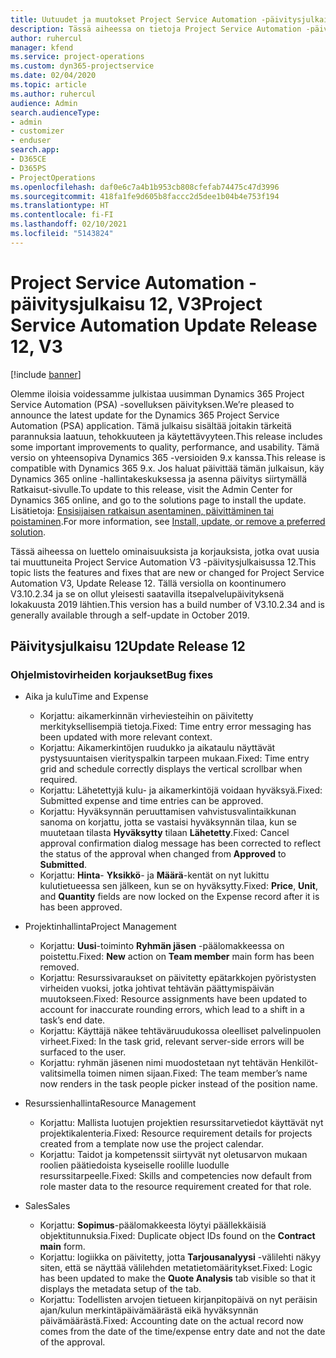 ```yaml
---
title: Uutuudet ja muutokset Project Service Automation -päivitysjulkaisussa 12, V3
description: Tässä aiheessa on tietoja Project Service Automation -päivitysversion 12, V3:n uusista ominaisuuksista.
author: ruhercul
manager: kfend
ms.service: project-operations
ms.custom: dyn365-projectservice
ms.date: 02/04/2020
ms.topic: article
ms.author: ruhercul
audience: Admin
search.audienceType:
- admin
- customizer
- enduser
search.app:
- D365CE
- D365PS
- ProjectOperations
ms.openlocfilehash: daf0e6c7a4b1b953cb808cfefab74475c47d3996
ms.sourcegitcommit: 418fa1fe9d605b8faccc2d5dee1b04b4e753f194
ms.translationtype: HT
ms.contentlocale: fi-FI
ms.lasthandoff: 02/10/2021
ms.locfileid: "5143824"
---
```

# <a name="project-service-automation-update-release-12-v3"></a><span data-ttu-id="578aa-103">Project Service Automation -päivitysjulkaisu 12, V3</span><span class="sxs-lookup"><span data-stu-id="578aa-103">Project Service Automation Update Release 12, V3</span></span>

[!include [banner](../includes/psa-now-project-operations.md)]

<span data-ttu-id="578aa-104">Olemme iloisia voidessamme julkistaa uusimman Dynamics 365 Project Service Automation (PSA) -sovelluksen päivityksen.</span><span class="sxs-lookup"><span data-stu-id="578aa-104">We’re pleased to announce the latest update for the Dynamics 365 Project Service Automation (PSA) application.</span></span> <span data-ttu-id="578aa-105">Tämä julkaisu sisältää joitakin tärkeitä parannuksia laatuun, tehokkuuteen ja käytettävyyteen.</span><span class="sxs-lookup"><span data-stu-id="578aa-105">This release includes some important improvements to quality, performance, and usability.</span></span> <span data-ttu-id="578aa-106">Tämä versio on yhteensopiva Dynamics 365 -versioiden 9.x kanssa.</span><span class="sxs-lookup"><span data-stu-id="578aa-106">This release is compatible with Dynamics 365 9.x.</span></span> <span data-ttu-id="578aa-107">Jos haluat päivittää tämän julkaisun, käy Dynamics 365 online -hallintakeskuksessa ja asenna päivitys siirtymällä Ratkaisut-sivulle.</span><span class="sxs-lookup"><span data-stu-id="578aa-107">To update to this release, visit the Admin Center for Dynamics 365 online, and go to the solutions page to install the update.</span></span> <span data-ttu-id="578aa-108">Lisätietoja: [Ensisijaisen ratkaisun asentaminen, päivittäminen tai poistaminen](https://docs.microsoft.com/power-platform/admin/install-remove-preferred-solution).</span><span class="sxs-lookup"><span data-stu-id="578aa-108">For more information, see [Install, update, or remove a preferred solution](https://docs.microsoft.com/power-platform/admin/install-remove-preferred-solution).</span></span>

<span data-ttu-id="578aa-109">Tässä aiheessa on luettelo ominaisuuksista ja korjauksista, jotka ovat uusia tai muuttuneita Project Service Automation V3 -päivitysjulkaisussa 12.</span><span class="sxs-lookup"><span data-stu-id="578aa-109">This topic lists the features and fixes that are new or changed for Project Service Automation V3, Update Release 12.</span></span> <span data-ttu-id="578aa-110">Tällä versiolla on koontinumero V3.10.2.34 ja se on ollut yleisesti saatavilla itsepalvelupäivityksenä lokakuusta 2019 lähtien.</span><span class="sxs-lookup"><span data-stu-id="578aa-110">This version has a build number of V3.10.2.34 and is generally available through a self-update in October 2019.</span></span>

## <a name="update-release-12"></a><span data-ttu-id="578aa-111">Päivitysjulkaisu 12</span><span class="sxs-lookup"><span data-stu-id="578aa-111">Update Release 12</span></span>

### <a name="bug-fixes"></a><span data-ttu-id="578aa-112">Ohjelmistovirheiden korjaukset</span><span class="sxs-lookup"><span data-stu-id="578aa-112">Bug fixes</span></span>

- <span data-ttu-id="578aa-113">Aika ja kulu</span><span class="sxs-lookup"><span data-stu-id="578aa-113">Time and Expense</span></span>

    - <span data-ttu-id="578aa-114">Korjattu: aikamerkinnän virheviesteihin on päivitetty merkityksellisempiä tietoja.</span><span class="sxs-lookup"><span data-stu-id="578aa-114">Fixed: Time entry error messaging has been updated with more relevant context.</span></span>
    - <span data-ttu-id="578aa-115">Korjattu: Aikamerkintöjen ruudukko ja aikataulu näyttävät pystysuuntaisen vierityspalkin tarpeen mukaan.</span><span class="sxs-lookup"><span data-stu-id="578aa-115">Fixed: Time entry grid and schedule correctly displays the vertical scrollbar when required.</span></span>
    - <span data-ttu-id="578aa-116">Korjattu: Lähetettyjä kulu- ja aikamerkintöjä voidaan hyväksyä.</span><span class="sxs-lookup"><span data-stu-id="578aa-116">Fixed: Submitted expense and time entries can be approved.</span></span>
    - <span data-ttu-id="578aa-117">Korjattu: Hyväksynnän peruuttamisen vahvistusvalintaikkunan sanoma on korjattu, jotta se vastaisi hyväksynnän tilaa, kun se muutetaan tilasta **Hyväksytty** tilaan **Lähetetty**.</span><span class="sxs-lookup"><span data-stu-id="578aa-117">Fixed: Cancel approval confirmation dialog message has been corrected to reflect the status of the approval when changed from **Approved** to **Submitted**.</span></span>
    - <span data-ttu-id="578aa-118">Korjattu: **Hinta**- **Yksikkö**- ja **Määrä**-kentät on nyt lukittu kulutietueessa sen jälkeen, kun se on hyväksytty.</span><span class="sxs-lookup"><span data-stu-id="578aa-118">Fixed: **Price**, **Unit**, and **Quantity** fields are now locked on the Expense record after it is has been approved.</span></span>

- <span data-ttu-id="578aa-119">Projektinhallinta</span><span class="sxs-lookup"><span data-stu-id="578aa-119">Project Management</span></span>

    - <span data-ttu-id="578aa-120">Korjattu: **Uusi**-toiminto **Ryhmän jäsen** -päälomakkeessa on poistettu.</span><span class="sxs-lookup"><span data-stu-id="578aa-120">Fixed: **New** action on **Team member** main form has been removed.</span></span>
    - <span data-ttu-id="578aa-121">Korjattu: Resurssivaraukset on päivitetty epätarkkojen pyöristysten virheiden vuoksi, jotka johtivat tehtävän päättymispäivän muutokseen.</span><span class="sxs-lookup"><span data-stu-id="578aa-121">Fixed: Resource assignments have been updated to account for inaccurate rounding errors, which lead to a shift in a task’s end date.</span></span>
    - <span data-ttu-id="578aa-122">Korjattu: Käyttäjä näkee tehtäväruudukossa oleelliset palvelinpuolen virheet.</span><span class="sxs-lookup"><span data-stu-id="578aa-122">Fixed: In the task grid, relevant server-side errors will be surfaced to the user.</span></span>
    - <span data-ttu-id="578aa-123">Korjattu: ryhmän jäsenen nimi muodostetaan nyt tehtävän Henkilöt-valitsimella toimen nimen sijaan.</span><span class="sxs-lookup"><span data-stu-id="578aa-123">Fixed: The team member’s name now renders in the task people picker instead of the position name.</span></span>

- <span data-ttu-id="578aa-124">Resurssienhallinta</span><span class="sxs-lookup"><span data-stu-id="578aa-124">Resource Management</span></span>

    - <span data-ttu-id="578aa-125">Korjattu: Mallista luotujen projektien resurssitarvetiedot käyttävät nyt projektikalenteria.</span><span class="sxs-lookup"><span data-stu-id="578aa-125">Fixed: Resource requirement details for projects created from a template now use the project calendar.</span></span>
    - <span data-ttu-id="578aa-126">Korjattu: Taidot ja kompetenssit siirtyvät nyt oletusarvon mukaan roolien päätiedoista kyseiselle roolille luodulle resurssitarpeelle.</span><span class="sxs-lookup"><span data-stu-id="578aa-126">Fixed: Skills and competencies now default from role master data to the resource requirement created for that role.</span></span>

- <span data-ttu-id="578aa-127">Sales</span><span class="sxs-lookup"><span data-stu-id="578aa-127">Sales</span></span>

    - <span data-ttu-id="578aa-128">Korjattu: **Sopimus**-päälomakkeesta löytyi päällekkäisiä objektitunnuksia.</span><span class="sxs-lookup"><span data-stu-id="578aa-128">Fixed: Duplicate object IDs found on the **Contract main** form.</span></span>
    - <span data-ttu-id="578aa-129">Korjattu: logiikka on päivitetty, jotta **Tarjousanalyysi** -välilehti näkyy siten, että se näyttää välilehden metatietomääritykset.</span><span class="sxs-lookup"><span data-stu-id="578aa-129">Fixed: Logic has been updated to make the **Quote Analysis** tab visible so that it displays the metadata setup of the tab.</span></span>
    - <span data-ttu-id="578aa-130">Korjattu: Todellisten arvojen tietueen kirjanpitopäivä on nyt peräisin ajan/kulun merkintäpäivämäärästä eikä hyväksynnän päivämäärästä.</span><span class="sxs-lookup"><span data-stu-id="578aa-130">Fixed: Accounting date on the actual record now comes from the date of the time/expense entry date and not the date of the approval.</span></span>
